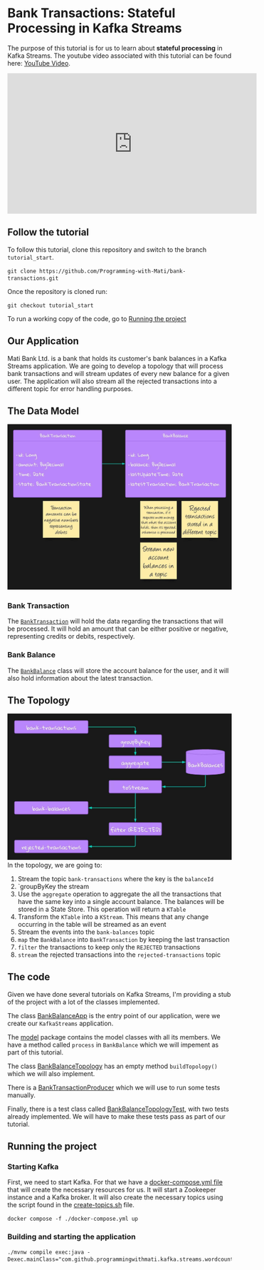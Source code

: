 # Bank Transactions: Stateful Processing in Kafka Streams

The purpose of this tutorial is for us to learn about **stateful processing** in Kafka Streams.
The youtube video associated with this tutorial can be found here: [YouTube Video](https://www.youtube.com/watch?v=ydF5dUZZ8wA).

<iframe align="center" width="560" height="315" src="https://www.youtube.com/embed/ydF5dUZZ8wA" frameborder="0" allow="autoplay; encrypted-media" allowfullscreen></iframe>

## Follow the tutorial
To follow this tutorial, clone this repository and switch to the branch `tutorial_start`.

```shell
git clone https://github.com/Programming-with-Mati/bank-transactions.git
```
Once the repository is cloned run:
```shell
git checkout tutorial_start
```
To run a working copy of the code, go to [Running the project](#running-the-project)

## Our Application
Mati Bank Ltd. is a bank that holds its customer's bank balances in a Kafka Streams application. We are going to develop a topology that will process bank transactions and will stream updates of every new balance for a given user. The application will also stream all the rejected transactions into a different topic for error handling purposes.

## The Data Model
![DataModel](docs/dataModel.jpeg)

### Bank Transaction
The [`BankTransaction`](https://github.com/Programming-with-Mati/bank-transactions/tree/master/src/main/java/com/github/programmingwithmati/model/BankTransaction.java) will hold the data regarding the transactions that will be processed. It will hold an amount that can be either positive or negative, representing credits or debits, respectively.
### Bank Balance
The [`BankBalance`](https://github.com/Programming-with-Mati/bank-transactions/tree/master/src/main/java/com/github/programmingwithmati/model/BankBalance.java) class will store the account balance for the user, and it will also hold information about the latest transaction.

## The Topology
![DataModel](docs/Topology.jpeg)
In the topology, we are going to:
1. Stream the topic `bank-transactions` where the key is the `balanceId`
2. `groupByKey the stream
3. Use the `aggregate` operation to aggregate the all the transactions that have the same key into a single account balance. The balances will be stored in a State Store. This operation will return a `KTable`
4. Transform the `KTable` into a `KStream`. This means that any change occurring in the table will be streamed as an event
5. Stream the events into the `bank-balances` topic
6. `map` the `BankBalance` into `BankTransaction` by keeping the last transaction
7. `filter` the transactions to keep only the `REJECTED` transactions
8. `stream` the rejected transactions into the `rejected-transactions` topic

## The code
Given we have done several tutorials on Kafka Streams, I'm providing a stub of the project with a lot of the classes implemented.

The class [BankBalanceApp](https://github.com/Programming-with-Mati/bank-transactions/tree/master/src/main/java/com/github/programmingwithmati/BankBalanceApp.java) is the entry point of our application, were we create our `KafkaStreams` application.

The [model](https://github.com/Programming-with-Mati/bank-transactions/tree/master/src/main/java/com/github/programmingwithmati/model) package contains the model classes with all its members. We have a method called `process` in `BankBalance` which we will impement as part of this tutorial.

The class [BankBalanceTopology](https://github.com/Programming-with-Mati/bank-transactions/tree/master/src/main/java/com/github/programmingwithmati/topology/BankBalanceTopology.java) has an empty method `buildTopology()` which we will also implement.

There is a [BankTransactionProducer](https://github.com/Programming-with-Mati/bank-transactions/tree/master/src/main/java/com/github/programmingwithmati/BankTransactionProducer.java) which we will use to run some tests manually.

Finally, there is a test class called [BankBalanceTopologyTest](https://github.com/Programming-with-Mati/bank-transactions/tree/master/src/test/java/com/github/programmingwithmati/topology/BankBalanceTopologyTest.java), with two tests already implemented. We will have to make these tests pass as part of our tutorial.

## Running the project

### Starting Kafka
First, we need to start Kafka. For that we have a [docker-compose.yml file](docker-compose.yml) that will create the necessary resources for us. It will start a Zookeeper instance and a Kafka broker. It will also create the necessary topics using the script found in the [create-topics.sh](./scripts/create-topics.sh) file.
```shell
docker compose -f ./docker-compose.yml up
```
### Building and starting the application
```shell
./mvnw compile exec:java -Dexec.mainClass="com.github.programmingwithmati.kafka.streams.wordcount.VoiceCommandParserApp"
```

